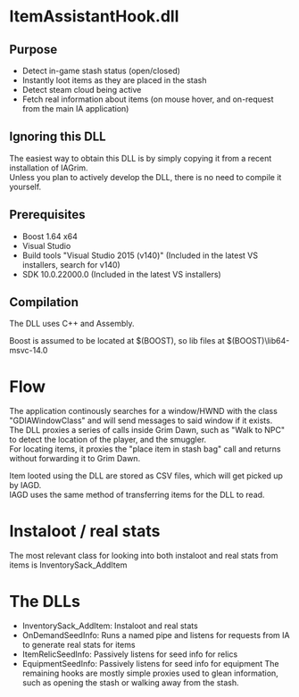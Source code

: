 # ItemAssistantHook.dll

## Purpose
* Detect in-game stash status (open/closed)
* Instantly loot items as they are placed in the stash
* Detect steam cloud being active
* Fetch real information about items (on mouse hover, and on-request from the main IA application)


## Ignoring this DLL
The easiest way to obtain this DLL is by simply copying it from a recent installation of IAGrim.  
Unless you plan to actively develop the DLL, there is no need to compile it yourself.


## Prerequisites
* Boost 1.64 x64
* Visual Studio
* Build tools "Visual Studio 2015 (v140)" (Included in the latest VS installers, search for v140)
* SDK 10.0.22000.0 (Included in the latest VS installers)

## Compilation 
The DLL uses C++ and Assembly.

Boost is assumed to be located at $(BOOST), so lib files at $(BOOST)\lib64-msvc-14.0


# Flow
The application continously searches for a window/HWND with the class "GDIAWindowClass" and will send messages to said window if it exists.  
The DLL proxies a series of calls inside Grim Dawn, such as "Walk to NPC" to detect the location of the player, and the smuggler.  
For locating items, it proxies the "place item in stash bag" call and returns without forwarding it to Grim Dawn.

Item looted using the DLL are stored as CSV files, which will get picked up by IAGD.  
IAGD uses the same method of transferring items for the DLL to read.  

# Instaloot / real stats
The most relevant class for looking into both instaloot and real stats from items is InventorySack_AddItem


# The DLLs
* InventorySack_AddItem: Instaloot and real stats
* OnDemandSeedInfo: Runs a named pipe and listens for requests from IA to generate real stats for items
* ItemRelicSeedInfo: Passively listens for seed info for relics
* EquipmentSeedInfo: Passively listens for seed info for equipment
The remaining hooks are mostly simple proxies used to glean information, such as opening the stash or walking away from the stash.